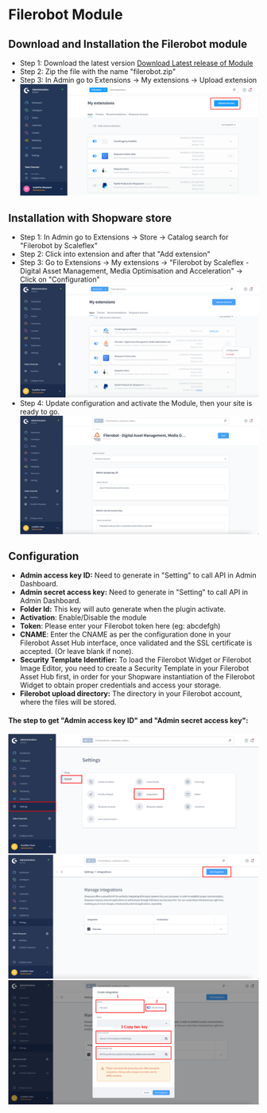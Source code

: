 # Filerobot Module

## Download and Installation the Filerobot module

- Step 1: Download the latest version [Download Latest release of Module](https://github.com/scaleflex/shopware-filerobot-plugin/releases)
- Step 2: Zip the file with the name "filerobot.zip"
- Step 3: In Admin go to Extensions -> My extensions -> Upload extension
  ![](docs/upload-extension.png)

## Installation with Shopware store

- Step 1: In Admin go to Extensions -> Store -> Catalog search for "Filerobot by Scaleflex"
- Step 2: Click into extension and after that "Add extension"
- Step 3: Go to Extensions -> My extensions -> "Filerobot by Scaleflex - Digital Asset Management, Media Optimisation and Acceleration" -> Click on "Configuration"
  ![](docs/get-configuration.png)
- Step 4: Update configuration and activate the Module, then your site is ready to go.
  ![](docs/configuration.png)

## Configuration
- **Admin access key ID:** Need to generate in "Setting" to call API in Admin Dashboard.
- **Admin secret access key:** Need to generate in "Setting" to call API in Admin Dashboard.
- **Folder Id:**  This key will auto generate when the plugin activate.
- **Activation**: Enable/Disable the module
- **Token**: Please enter your Filerobot token here (eg: abcdefgh)
- **CNAME**: Enter the CNAME as per the configuration done in your Filerobot Asset Hub interface, once validated and the SSL certificate is accepted. (Or leave blank if none).
- **Security Template Identifier:** To load the Filerobot Widget or Filerobot Image Editor, you need to create a Security Template in your Filerobot Asset Hub first, in order for your Shopware instantiation of the Filerobot Widget to obtain proper credentials and access your storage.
- **Filerobot upload directory:** The directory in your Filerobot account, where the files will be stored.

####  The step to get **"Admin access key ID"** and **"Admin secret access key"**:
![](docs/go-to-setting.png)
![](docs/admin-key-1.png)
![](docs/admin-key-2.png)